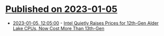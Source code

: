 # [Published on 2023-01-05](index.md)

* [2023-01-05, 12:05:00](https://soylentnews.org/article.pl?sid=23/01/04/1956219&from=rss) - [Intel Quietly Raises Prices for 12th-Gen Alder Lake CPUs, Now Cost More Than 13th-Gen](https://soylentnews.org/article.pl?sid=23/01/04/1956219&from=rss)
